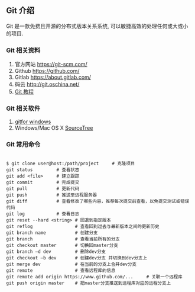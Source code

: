 Git 介绍
---------------
Git 是一款免费且开源的分布式版本关系系统, 可以敏捷高效的处理任何或大或小的项目.


### Git 相关资料

1. 官方网站 https://git-scm.com/
2. Github https://github.com/
3. Gitlab https://about.gitlab.com/
4. 码云 http://git.oschina.net/
5. [Git 教程](https://www.liaoxuefeng.com/wiki/0013739516305929606dd18361248578c67b8067c8c017b000)


### Git 相关软件

1. [gitfor windows](https://git-for-windows.github.io/)
2. Windows/Mac OS X [SourceTree](https://www.sourcetreeapp.com/)

### Git 常用命令

```shell

$ git clone user@host:/path/project     # 克隆项目
git status         # 查看状态
git add <file>     # 建立跟踪
git commit         # 完成提交
git pull           # 更新代码
git push           # 推送至远程服务器
git diff           # 查看修改了哪些内容，推荐每次提交前查看，以免提交测试或错误代码
git log            # 查看日志
git reset --hard <string> # 回退到指定版本
git reflog                # 查看回到过去与最新版本之间的更新历史
git branch name           # 创建分支
git branch                # 查看当前所有的分支
git checkout master       # 切换回master分支
git branch –d dev         # 删除dev分支
git checkout –b dev       # 创建dev分支 并切换到dev分支上
git merge dev             # 在当前的分支上合并dev分支
git remote                # 查看远程库的信息
git remote add origin https://www.github.com/...     # 关联一个远程库    
git push origin master    # 把master分支推送到远程库对应的远程分支上    

```